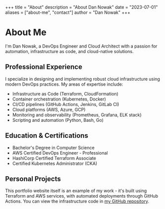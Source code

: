 +++
title = "About"
description = "About Dan Nowak"
date = "2023-07-01"
aliases = ["about-me", "contact"]
author = "Dan Nowak"
+++

# About Me

I'm Dan Nowak, a DevOps Engineer and Cloud Architect with a passion for automation, infrastructure as code, and cloud-native solutions.

## Professional Experience

I specialize in designing and implementing robust cloud infrastructure using modern DevOps practices. My areas of expertise include:

- Infrastructure as Code (Terraform, CloudFormation)
- Container orchestration (Kubernetes, Docker)
- CI/CD pipelines (GitHub Actions, Jenkins, GitLab CI)
- Cloud platforms (AWS, Azure, GCP)
- Monitoring and observability (Prometheus, Grafana, ELK stack)
- Scripting and automation (Python, Bash, Go)

## Education & Certifications

- Bachelor's Degree in Computer Science
- AWS Certified DevOps Engineer - Professional
- HashiCorp Certified Terraform Associate
- Certified Kubernetes Administrator (CKA)

## Personal Projects

This portfolio website itself is an example of my work - it's built using Terraform and AWS services, with automated deployments through GitHub Actions. You can view the infrastructure code in [my GitHub repository](https://github.com/yourusername/dannowak-portfolio).